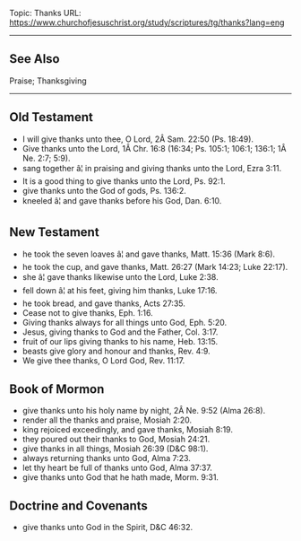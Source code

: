 Topic: Thanks
URL: https://www.churchofjesuschrist.org/study/scriptures/tg/thanks?lang=eng

---

## See Also

Praise; Thanksgiving

---

## Old Testament

- I will give thanks unto thee, O Lord, 2Â Sam. 22:50 (Ps. 18:49).
- Give thanks unto the Lord, 1Â Chr. 16:8 (16:34; Ps. 105:1; 106:1; 136:1; 1Â Ne. 2:7; 5:9).
- sang together â¦ in praising and giving thanks unto the Lord, Ezra 3:11.
- It is a good thing to give thanks unto the Lord, Ps. 92:1.
- give thanks unto the God of gods, Ps. 136:2.
- kneeled â¦ and gave thanks before his God, Dan. 6:10.

## New Testament

- he took the seven loaves â¦ and gave thanks, Matt. 15:36 (Mark 8:6).
- he took the cup, and gave thanks, Matt. 26:27 (Mark 14:23; Luke 22:17).
- she â¦ gave thanks likewise unto the Lord, Luke 2:38.
- fell down â¦ at his feet, giving him thanks, Luke 17:16.
- he took bread, and gave thanks, Acts 27:35.
- Cease not to give thanks, Eph. 1:16.
- Giving thanks always for all things unto God, Eph. 5:20.
- Jesus, giving thanks to God and the Father, Col. 3:17.
- fruit of our lips giving thanks to his name, Heb. 13:15.
- beasts give glory and honour and thanks, Rev. 4:9.
- We give thee thanks, O Lord God, Rev. 11:17.

## Book of Mormon

- give thanks unto his holy name by night, 2Â Ne. 9:52 (Alma 26:8).
- render all the thanks and praise, Mosiah 2:20.
- king rejoiced exceedingly, and gave thanks, Mosiah 8:19.
- they poured out their thanks to God, Mosiah 24:21.
- give thanks in all things, Mosiah 26:39 (D&C 98:1).
- always returning thanks unto God, Alma 7:23.
- let thy heart be full of thanks unto God, Alma 37:37.
- give thanks unto God that he hath made, Morm. 9:31.

## Doctrine and Covenants

- give thanks unto God in the Spirit, D&C 46:32.

